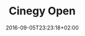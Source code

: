 ---
date: 2016-09-05T23:23:18+02:00
description: "Cinegy Open documentation project"
license: ""
licenseLink: ""
sitelink: https://open.cinegy.com/
sourcelink:
tags:
- documentation
image: cinegyopen.jpg
title: Cinegy Open
---